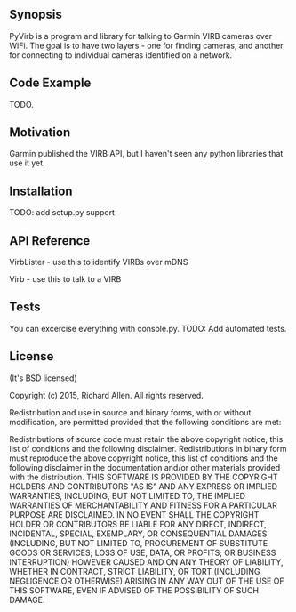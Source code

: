 ## Synopsis

PyVirb is a program and library for talking to Garmin VIRB cameras
over WiFi. The goal is to have two layers - one for finding cameras,
and another for connecting to individual cameras identified on a network.

## Code Example

TODO.

## Motivation

Garmin published the VIRB API, but I haven't seen any python libraries
that use it yet.

## Installation

TODO: add setup.py support

## API Reference

VirbLister - use this to identify VIRBs over mDNS

Virb - use this to talk to a VIRB

## Tests

You can excercise everything with console.py.
TODO: Add automated tests.

## License
(It's BSD licensed)

Copyright (c) 2015, Richard Allen. All rights reserved.

Redistribution and use in source and binary forms, with or without modification, are permitted provided that the following conditions are met:

Redistributions of source code must retain the above copyright notice, this list of conditions and the following disclaimer. Redistributions in binary form must reproduce the above copyright notice, this list of conditions and the following disclaimer in the documentation and/or other materials provided with the distribution. THIS SOFTWARE IS PROVIDED BY THE COPYRIGHT HOLDERS AND CONTRIBUTORS "AS IS" AND ANY EXPRESS OR IMPLIED WARRANTIES, INCLUDING, BUT NOT LIMITED TO, THE IMPLIED WARRANTIES OF MERCHANTABILITY AND FITNESS FOR A PARTICULAR PURPOSE ARE DISCLAIMED. IN NO EVENT SHALL THE COPYRIGHT HOLDER OR CONTRIBUTORS BE LIABLE FOR ANY DIRECT, INDIRECT, INCIDENTAL, SPECIAL, EXEMPLARY, OR CONSEQUENTIAL DAMAGES (INCLUDING, BUT NOT LIMITED TO, PROCUREMENT OF SUBSTITUTE GOODS OR SERVICES; LOSS OF USE, DATA, OR PROFITS; OR BUSINESS INTERRUPTION) HOWEVER CAUSED AND ON ANY THEORY OF LIABILITY, WHETHER IN CONTRACT, STRICT LIABILITY, OR TORT (INCLUDING NEGLIGENCE OR OTHERWISE) ARISING IN ANY WAY OUT OF THE USE OF THIS SOFTWARE, EVEN IF ADVISED OF THE POSSIBILITY OF SUCH DAMAGE.
